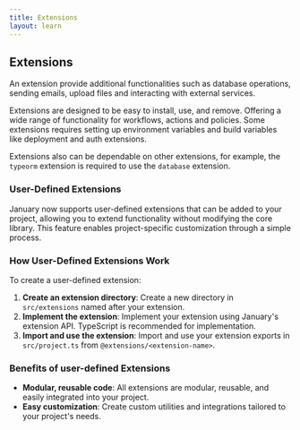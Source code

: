 ```yaml
---
title: Extensions
layout: learn
---
```


## Extensions

An extension provide additional functionalities such as database operations, sending emails, upload files and interacting with external services.

Extensions are designed to be easy to install, use, and remove. Offering a wide range of functionality for workflows, actions and policies. Some extensions requires setting up environment variables and build variables like deployment and auth extensions.

Extensions also can be dependable on other extensions, for example, the `typeorm` extension is required to use the `database` extension.

### User-Defined Extensions

January now supports user-defined extensions that can be added to your project, allowing you to extend functionality without modifying the core library. This feature enables project-specific customization through a simple process.

### How User-Defined Extensions Work

To create a user-defined extension:

1. **Create an extension directory**: Create a new directory in `src/extensions` named after your extension.
2. **Implement the extension**: Implement your extension using January's extension API. TypeScript is recommended for implementation.
3. **Import and use the extension**: Import and use your extension exports in `src/project.ts` from `@extensions/<extension-name>`.

### Benefits of user-defined Extensions

- **Modular, reusable code**: All extensions are modular, reusable, and easily integrated into your project.
- **Easy customization**: Create custom utilities and integrations tailored to your project's needs.
